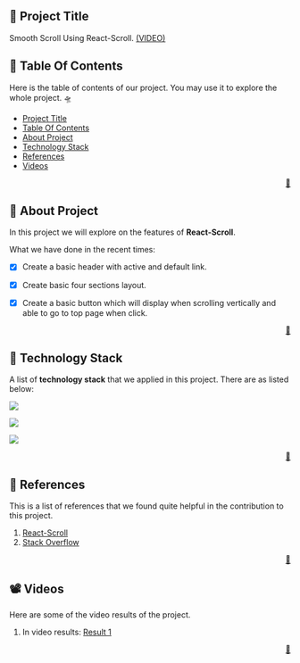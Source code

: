 <!-- START Project Title -->
## 📓 Project Title
Smooth Scroll Using React-Scroll. [(VIDEO)](https://youtu.be/mkr3s0MQTy8)
<!-- END Project Title -->

<!-- START Table Of Contents -->
## 📌 Table Of Contents
Here is the table of contents of our project. You may use it to explore the whole project. 🛸

- [Project Title](#-project-title)
- [Table Of Contents](#-table-of-contents)
- [About Project](#-about-project)
- [Technology Stack](#-technology-stack)
- [References](#-references)
- [Videos](#%EF%B8%8F-videos)

<p align="right"><a href="#-project-title">🔼</a></p>
<!-- END Table Of Contents -->

<!-- START About Project -->
## 📢 About Project
In this project we will explore on the features of **React-Scroll**.

What we have done in the recent times:
* [x] Create a basic header with active and default link.
* [x] Create basic four sections layout.
* [x] Create a basic button which will display when scrolling vertically and able to go to top page when click.


<p align="right"><a href="#-project-title">🔼</a></p>
<!-- END About Project -->

<!-- START Technology Stack -->
## 🚀 Technology Stack
A list of **technology stack** that we applied in this project. There are as listed below:

<p align="left">
  <a href="https://skillicons.dev">
    <img src="https://skillicons.dev/icons?i=html,css,javascript" />
  </a>
</p>
<p align="left">
  <a href="https://skillicons.dev">
    <img src="https://skillicons.dev/icons?i=nextjs,tailwind" />
  </a>
</p>
<p align="left">
  <a href="https://skillicons.dev">
    <img src="https://skillicons.dev/icons?i=figma,vscode" />
  </a>
</p>

<p align="right"><a href="#-project-title">🔼</a></p>
<!-- END Technology Stack -->

<!-- START References -->
## 🔎 References
This is a list of references that we found quite helpful in the contribution to this project.
1. [React-Scroll](https://www.npmjs.com/package/react-scroll) 
2. [Stack Overflow](https://stackoverflow.com/questions/63397911/y-scroll-event-listener-useeffect)
 
<p align="right"><a href="#-project-title">🔼</a></p>
<!-- END References -->

<!-- START Videos -->
## 📽️ Videos
Here are some of the video results of the project. 
1. In video results: [Result 1](https://youtu.be/mkr3s0MQTy8)

<p align="right"><a href="#-project-title">🔼</a></p>
<!-- END Videos -->



